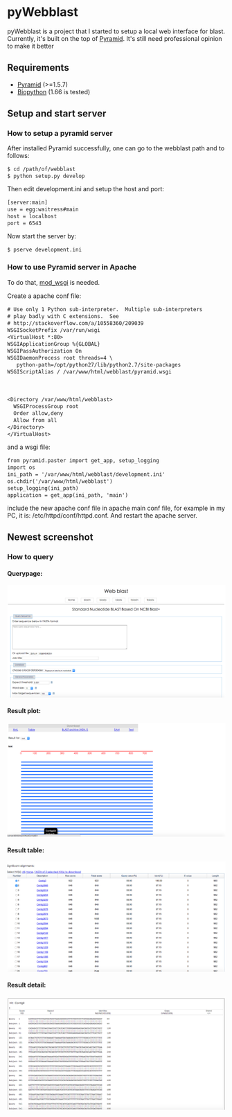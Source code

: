 # pyWebblast
pyWebblast is a project that I started to setup a local web interface for blast. Currently, it's built on the top of [Pyramid](http://www.pylonsproject.org). It's still need professional opinion to make it better


Requirements
---------
* [Pyramid](http://www.pylonsproject.org) (>=1.5.7)
* [Biopython](http://biopython.org/DIST/docs/install/Installation.html) (1.66 is tested)

Setup and start server
---------

### How to setup a pyramid server

After installed Pyramid successfully, one can go to the webblast path and to follows:

    $ cd /path/of/webblast
    $ python setup.py develop
    
Then edit development.ini and setup the host and port:

    [server:main]
    use = egg:waitress#main
    host = localhost
    port = 6543
 
Now start the server by:

    $ pserve development.ini
    
### How to use Pyramid server in Apache

To do that, [mod_wsgi](https://docs.djangoproject.com/en/1.9/howto/deployment/wsgi/modwsgi/) is needed.

Create a apache conf file:

	# Use only 1 Python sub-interpreter.  Multiple sub-interpreters
	# play badly with C extensions.  See
	# http://stackoverflow.com/a/10558360/209039
	WSGISocketPrefix /var/run/wsgi
	<VirtualHost *:80>
	WSGIApplicationGroup %{GLOBAL}
	WSGIPassAuthorization On
	WSGIDaemonProcess root threads=4 \
	   python-path=/opt/python27/lib/python2.7/site-packages
	WSGIScriptAlias / /var/www/html/webblast/pyramid.wsgi
	
	
	
	<Directory /var/www/html/webblast>
	  WSGIProcessGroup root
	  Order allow,deny
	  Allow from all
	</Directory>
	</VirtualHost>
	
and a wsgi file:

	from pyramid.paster import get_app, setup_logging
	import os
	ini_path = '/var/www/html/webblast/development.ini'
	os.chdir('/var/www/html/webblast')
	setup_logging(ini_path)
	application = get_app(ini_path, 'main')
	
include the new apache conf file in apache main conf file, for example in my PC, it is: /etc/httpd/conf/httpd.conf. And restart the apache server.


Newest screenshot
---------

### How to query 

#### Querypage:

<p align="center">
  <img src="https://github.com/kaiwang0112006/pyWebblast/blob/master/webblast/static/images/readme/query.png?raw=true" alt="How to query"/>
</p>

#### Result plot:

<p align="center">
  <img src="https://github.com/kaiwang0112006/pyWebblast/blob/master/webblast/static/images/readme/plot.png?raw=true" alt="How to query"/>
</p>

#### Result table:

<p align="center">
  <img src="https://github.com/kaiwang0112006/pyWebblast/blob/master/webblast/static/images/readme/table.png?raw=true" alt="How to query"/>
</p>

#### Result detail:

<p align="center">
  <img src="https://github.com/kaiwang0112006/pyWebblast/blob/master/webblast/static/images/readme/detail.png?raw=true" alt="How to query"/>
</p>
